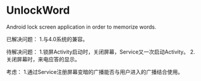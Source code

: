 UnlockWord
==========

Android lock screen application in order to memorize words.

已解决问题：
1.与4.0系统的兼容。

待解决问题：
1.锁屏Activity启动时，关闭屏幕，Service又一次启动Activity。
2.关闭屏幕时，来电应答的显示。

考虑：
1.通过Service注册屏幕变暗的广播能否与用户进入的广播结合使用。

